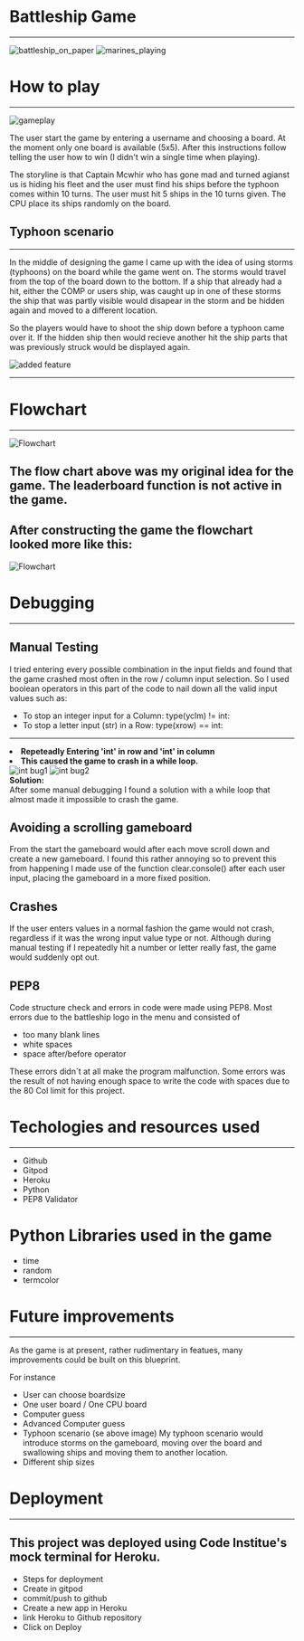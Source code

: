 # Battleship Game
---
![battleship_on_paper](https://github.com/ThomasSpare/Battleships.spare/blob/main/documentation/images/Battleship_game_board.png)
![marines_playing](https://github.com/ThomasSpare/Battleships.spare/blob/main/documentation/images/battleship_marines.jpg)
# 


# How to play
---
![gameplay](https://github.com/ThomasSpare/Battleships.spare/blob/main/documentation/gameplay.png)

The user start the game by entering a username and choosing a board. At the moment only one board is available (5x5).
After this instructions follow telling the user how to win (I didn't win a single time when playing).

The storyline is that Captain Mcwhir who has gone mad and turned agianst us is hiding his fleet and the user must 
find his ships before the typhoon comes within 10 turns.
The user must hit 5 ships in the 10 turns given. The CPU place its ships randomly on the board. 


## Typhoon scenario
---
In the middle of designing the game I came up with the idea of using storms (typhoons) on the board while 
the game went on. The storms would travel from the top of the board down to the bottom. If a ship that already 
had a hit, either the COMP or users ship, was caught up in one of these storms the ship that was partly 
visible would disapear in the storm and be hidden again and moved to a different location. 

So the players would have to shoot the ship down before a typhoon came over it. If the hidden ship then would
recieve another hit the ship parts that was previously struck would be displayed again.

![added feature](https://github.com/ThomasSpare/Battleships.spare/blob/main/documentation/typhoon_scenario.png)

---

# Flowchart
---
![Flowchart](https://github.com/ThomasSpare/Battleships.spare/blob/main/documentation/Battleships_Flowchart.png)

## The flow chart above was my original idea for the game. The leaderboard function is not active in the game.



## After constructing the game the flowchart looked more like this:
![Flowchart](https://github.com/ThomasSpare/Battleships.spare/blob/main/documentation/images/Battleship_end_flow.png)



# Debugging
---

## Manual Testing

I tried entering every possible combination in the input fields and found that the game crashed
most often in the row / column input selection. So I used boolean operators in this part of the code to
nail down all the valid input values such as:
- To stop an integer input for a Column: type(yclm) != int:
- To stop a letter input (str) in a Row: type(xrow) == int:

---

**<li>Repeteadly Entering 'int' in row and 'int' in column<li>**
**This caused the game to crash in a while loop.**<br>
![int bug1](https://github.com/ThomasSpare/Battleships.spare/blob/main/documentation/Bugs/int_bug.jpg)
![int bug2](https://github.com/ThomasSpare/Battleships.spare/blob/main/documentation/Bugs/int2_bug.jpg)<br>
**Solution:**<br>
After some manual debugging I found a solution with a while loop that 
almost made it impossible to crash the game.

## Avoiding a scrolling gameboard
From the start the gameboard would after each move scroll down and create a new
gameboard. I found this rather annoying so to prevent this from happening I
made use of the function clear.console() after each user input, placing the
gameboard in a more fixed position.

## Crashes
If the user enters values in a normal fashion the game would not crash, regardless 
if it was the wrong input value type or not. Although during manual
testing if I repeatedly hit a number or letter really fast, 
the game would suddenly opt out.
  
## PEP8
Code structure check and errors in code were made using PEP8. Most errors due to the battleship logo
in the menu and consisted of 
- too many blank lines
- white spaces 
- space after/before operator

These errors didn´t at all make the program malfunction. Some errors was the result of not having
enough space to write the code with spaces due to the 80 Col limit for this project.





# Techologies and resources used
---

- Github
- Gitpod
- Heroku
- Python
- PEP8 Validator

# Python Libraries used in the game

- time
- random
- termcolor



# Future improvements
---
As the game is at present, rather rudimentary in featues, many
improvements could be built on this blueprint. 

For instance
- User can choose boardsize
- One user board / One CPU board
- Computer guess
- Advanced Computer guess
- Typhoon scenario  (se above image)
My typhoon scenario would introduce storms on the gameboard, moving over the board and
swallowing ships and moving them to another location.
- Different ship sizes
  
  
# Deployment
  ---
## This project was deployed using Code Institue's mock terminal for Heroku.

- Steps for deployment
- Create in gitpod
- commit/push to github
- Create a new app in Heroku
- link Heroku to Github repository
- Click on Deploy





